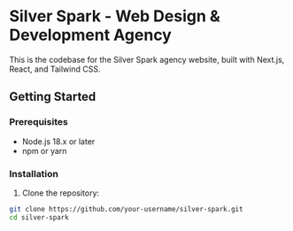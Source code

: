 # Silver Spark - Web Design & Development Agency

This is the codebase for the Silver Spark agency website, built with Next.js, React, and Tailwind CSS.

## Getting Started

### Prerequisites

- Node.js 18.x or later
- npm or yarn

### Installation

1. Clone the repository:
```bash
git clone https://github.com/your-username/silver-spark.git
cd silver-spark

